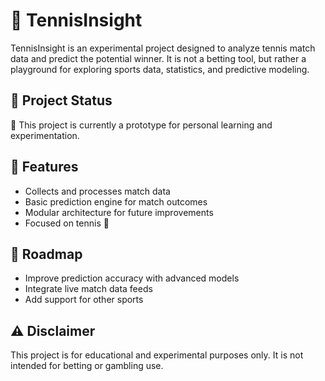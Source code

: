 # 🎾 TennisInsight

TennisInsight is an experimental project designed to analyze tennis match data and predict the potential winner.
It is not a betting tool, but rather a playground for exploring sports data, statistics, and predictive modeling.

## 📶 Project Status

🚧 This project is currently a prototype for personal learning and experimentation.

## 🎯 Features

- Collects and processes match data
- Basic prediction engine for match outcomes
- Modular architecture for future improvements
- Focused on tennis 🎾

## 🚀 Roadmap

- Improve prediction accuracy with advanced models
- Integrate live match data feeds
- Add support for other sports

## ⚠️ Disclaimer

This project is for educational and experimental purposes only.
It is not intended for betting or gambling use.